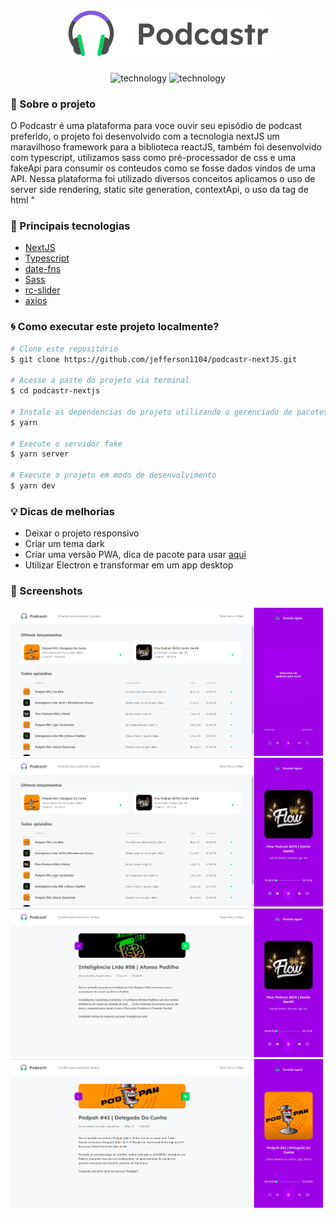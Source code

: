 <h2 align="center">
  <img alt="Moveit" src="./public/logo.svg">
</h2>

<p align="center">
  <img alt="technology" src="https://img.shields.io/badge/TypeScript-007ACC?style=for-the-badge&logo=typescript&logoColor=white">
  <img alt="technology" src="https://img.shields.io/badge/next.js-000000?style=for-the-badge&logo=next.js&logoColor=white">
</p>


### :memo: Sobre o projeto
O Podcastr é uma plataforma para voce ouvir seu episódio de podcast preferido, o projeto foi desenvolvido com a tecnologia nextJS um maravilhoso framework para a biblioteca reactJS, também foi desenvolvido com typescript, utilizamos sass como pré-processador de css e uma fakeApi para consumir os conteudos como se fosse dados vindos de uma API. Nessa plataforma foi utilizado diversos conceitos aplicamos o uso de server side rendering, static site generation, contextApi, o uso da tag de html "<audio>" e toda a interação que é possivel ser feita com ela, vale a pena estudar esse projeto e aplicar ainda mais funcionalidades!

### :rocket: Principais tecnologias 
<ul>
  <li><a target="_blank" href="https://nextjs.org/docs/getting-started">NextJS</a></li>
  <li><a target="_blank" href="https://www.typescriptlang.org/docs/">Typescript</a></li>
  <li><a target="_blank" href="https://date-fns.org/">date-fns</a></li>
  <li><a target="_blank" href="https://github.com/sass/sass">Sass</a></li>
  <li><a target="_blank" href="https://github.com/schrodinger/rc-slider">rc-slider</a></li>
  <li><a target="_blank" href="https://github.com/axios/axios">axios</a></li>
</ul>

### :cyclone: Como executar este projeto localmente?
```bash
# Clone este repositório
$ git clone https://github.com/jefferson1104/podcastr-nextJS.git

# Acesse a paste do projeto via terminal
$ cd podcastr-nextjs

# Instale as dependencias do projeto utilizando o gerenciado de pacotes yarn
$ yarn

# Execute o servidor fake
$ yarn server

# Execute o projeto em modo de desenvolvimento
$ yarn dev

```

### :bulb:	 Dicas de melhorias 
- Deixar o projeto responsivo
- Criar um tema dark
- Criar uma versão PWA, dica de pacote para usar [aqui](https://github.com/shadowwalker/next-pwa)
- Utilizar Electron e transformar em um app desktop

### 🎨 Screenshots
<p >
  <img width=500 src="./public/screenshots/screenshot-01.png">
  <img width=500 src="./public/screenshots/screenshot-02.png">
  <img width=500 src="./public/screenshots/screenshot-03.png">
  <img width=500 src="./public/screenshots/screenshot-04.png">
</p>



